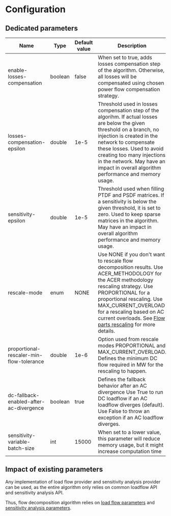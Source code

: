 # Configuration

## Dedicated parameters

| Name                                      | Type    | Default value | Description                                                                                                                                                                                                                                                                                                                                                                  |
|-------------------------------------------|---------|---------------|------------------------------------------------------------------------------------------------------------------------------------------------------------------------------------------------------------------------------------------------------------------------------------------------------------------------------------------------------------------------------|
| enable-losses-compensation                | boolean | false         | When set to true, adds losses compensation step of the algorithm. Otherwise, all losses will be compensated using chosen power flow compensation strategy.                                                                                                                                                                                                                   |
| losses-compensation-epsilon               | double  | 1e-5          | Threshold used in losses compensation step of the algorihm. If actual losses are below the given threshold on a branch, no injection is created in the network to compensate these losses. Used to avoid creating too many injections in the network. May have an impact in overall algorithm performance and memory usage.                                                  |
| sensitivity-epsilon                       | double  | 1e-5          | Threshold used when filling PTDF and PSDF matrices. If a sensitivity is below the given threshold, it is set to zero. Used to keep sparse matrices in the algorithm. May have an impact in overall algorithm performance and memory usage.                                                                                                                                   |
| rescale-mode                              | enum    | NONE          | Use NONE if you don't want to rescale flow decomposition results. Use ACER_METHODOLOGY for the ACER methodology rescaling strategy. Use PROPORTIONAL for a proportional rescaling. Use MAX_CURRENT_OVERLOAD for a rescaling based on AC current overloads. See [Flow parts rescaling](../flow_decomposition/algorithm-description.md#flow-parts-rescaling) for more details. |
| proportional-rescaler-min-flow-tolerance  | double  | 1e-6          | Option used from rescale modes PROPORTIONAL and MAX_CURRENT_OVERLOAD. Defines the minimum DC flow required in MW for the rescaling to happen.                                                                                                                                                                                                                                |    
| dc-fallback-enabled-after-ac-divergence   | boolean | true          | Defines the fallback behavior after an AC divergence Use True to run DC loadflow if an AC loadflow diverges (default). Use False to throw an exception if an AC loadflow diverges.                                                                                                                                                                                           |
| sensitivity-variable-batch-size           | int     | 15000         | When set to a lower value, this parameter will reduce memory usage, but it might increase computation time                                                                                                                                                                                                                                                                   |

## Impact of existing parameters

Any implementation of load flow provider and sensitivity analysis provider can be used, as the entire algorithm only
relies on common loadflow API and sensitivity analysis API.

Thus, flow decomposition algorithm relies on [load flow parameters](inv:powsyblcore:*:*#loadflow-generic-parameters) and [sensitivity analysis parameters](inv:powsyblcore:*:*#sensitivity-generic-parameter).
